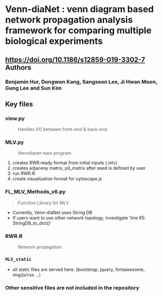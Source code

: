 Venn-diaNet : venn diagram based network propagation analysis framework for comparing multiple biological experiments
======
https://doi.org/10.1186/s12859-019-3302-7
Authors
--------

### Benjamin Hur, Dongwon Kang, Sangseon Lee, Ji Hwan Moon, Gung Lee and Sun Kim


Key files
--------

### view.py
> Handles I/O between front-end & back-end

### MLV.py 
> Venndianet main program 

1. creates RWR ready format from initial inputs (.mlv)
2. creates adjaceny matrix, p0_matrix after seed is defined by user
3. run RWR.R
4. create visualization format for cytoscape.js

### FL_MLV_Methods_v6.py
> Function Library for MLV

- Currently, Venn-diaNet uses String DB
- If users want to use other network topology, investigate 'line 65: StringDB_to_dict()'

### RWR.R
> Network propagation.


### ```MLV_static```
- all static files are served here. (bootstrap, jquery, fontawesome, img/js/css ...)


### Other sensitive files are not included in the repository

